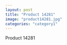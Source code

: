 ```yaml
---
layout: post
title: "Product 14281"
image: "product14281.jpg"
categories: "category1"
---
```

Product 14281
